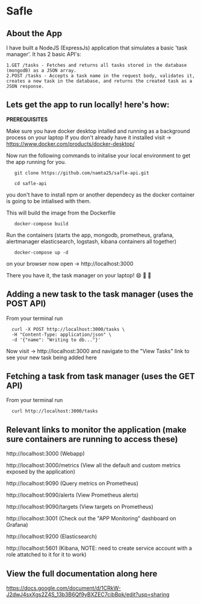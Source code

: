 # Safle

## About the App
  I have built a NodeJS (ExpressJs) application that simulates a basic 'task manager'. It has 2 basic API's:  
  
    1.GET /tasks - Fetches and returns all tasks stored in the database (mongodB) as a JSON array.  
    2.POST /tasks - Accepts a task name in the request body, validates it, creates a new task in the database, and returns the created task as a JSON response.

## Lets get the app to run locally! here's how: 
**PREREQUISITES**

  Make sure you have docker desktop intalled and running as a background process on your laptop
  If you don't already have it installed visit -> https://www.docker.com/products/docker-desktop/  

Now run the following commands to initalise your local environment to get the app running for you.
```
   git clone https://github.com/namta25/safle-api.git
```
```
   cd safle-api
```
you don't have to install npm or another dependecy as the docker container is going to be intialised with them.  

This will build the image from the Dockerfile
```
   docker-compose build
```
Run the containers (starts the app, mongodb, prometheus, grafana, alertmanager elasticsearch, logstash, kibana containers all together)
```
   docker-compose up -d
```
on your browser now open -> http://localhost:3000

There you have it, the task manager on your laptop! :smile: :rocket: :tada:

## Adding a new task to the task manager (uses the POST API)
From your terminal run  
```
  curl -X POST http://localhost:3000/tasks \
  -H "Content-Type: application/json" \
  -d '{"name": "Writing to db..."}'
```
Now visit -> http://localhost:3000 and navigate to the "View Tasks" link to see your new task being added here

## Fetching a task from task manager (uses the GET API)
From your terminal run  
```
  curl http://localhost:3000/tasks
```

## Relevant links to monitor the application (make sure containers are running to access these)  
http://localhost:3000 (Webapp)  

http://localhost:3000/metrics (View all the default and custom metrics exposed by the application)

http://localhost:9090 (Query metrics on Prometheus)  

http://localhost:9090/alerts (View Prometheus alerts)  

http://localhost:9090/targets (View targets on Prometheus)  

http://localhost:3001 (Check out the "APP Monitoring" dashboard on Grafana)  

http://localhost:9200 (Elasticsearch)  

http://localhost:5601 (Kibana, NOTE: need to create service account with a role attatched to it for it to work)


## View the full documentation along here 

https://docs.google.com/document/d/1CRkW-J2dwJ4sxXgs2Z4S_13b3B6Qf9yBXZEC7cibBpk/edit?usp=sharing










